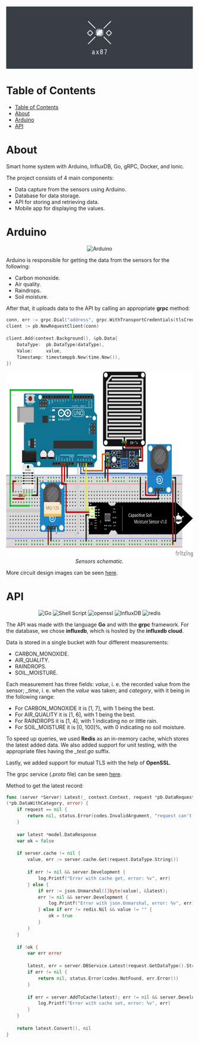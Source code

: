 ![Project logo](/images/logo.png)

# Table of Contents

- [Table of Contents](#table-of-contents)
- [About](#about)
- [Arduino](#arduino)
- [API](#api)

# About

Smart home system with Arduino, InfluxDB, Go, gRPC, Docker, and Ionic.

The project consists of 4 main components:
- Data capture from the sensors using Arduino.
- Database for data storage.
- API for storing and retrieving data.
- Mobile app for displaying the values.

# Arduino
<div align="center">
  <img alt="Arduino" src="https://img.shields.io/badge/Arduino-00979D?style=for-the-badge&logo=Arduino&logoColor=white"/>
</div>

Arduino is responsible for getting the data from the sensors for the following:
- Carbon monoxide.
- Air quality.
- Raindrops.
- Soil moisture.

After that, it uploads data to the API by calling an appropriate **grpc** method:
```go
conn, err := grpc.Dial("address", grpc.WithTransportCredentials(tlsCred))
client := pb.NewRequestClient(conn)

client.Add(context.Background(), &pb.Data{
    DataType:  pb.DataType(dataType),
    Value:     value,
    Timestamp: timestamppb.New(time.Now()),
})
```

<div align="center">
  <img src="./images/circuit-designs/design-all.png" alt="Arduino wiring" height="500" width="700">
  <br/>
  <i>Sensors schematic.</i>
</div>

More circuit design images can be seen [here](/images/circuit-designs/).

# API
<div align="center">
  <img alt="Go" src="https://img.shields.io/badge/Go-00ADD8?style=for-the-badge&logo=go&logoColor=white"/>
  <img alt="Shell Script" src="https://img.shields.io/badge/Shell_Script-121011?style=for-the-badge&logo=gnu-bash&logoColor=white"/>
  <img alt="openssl" src="https://img.shields.io/badge/OpenSSL-721412?style=for-the-badge&logo=openssl&logoColor=white"/>
  <img alt="InfluxDB" src="https://img.shields.io/badge/InfluxDB-22ADF6?style=for-the-badge&logo=InfluxDB&logoColor=white"/>
  <img alt="redis" src="https://img.shields.io/badge/redis-CC0000.svg?&style=for-the-badge&logo=redis&logoColor=white"/>
</div>

The API was made with the language **Go** and with the **grpc** framework. For the database, we chose **influxdb**, which is hosted by the **influxdb cloud**.

Data is stored in a single bucket with four different measurements:
- CARBON_MONOXIDE.
- AIR_QUALITY.
- RAINDROPS.
- SOIL_MOISTURE.

Each measurement has three fields: *value*, i. e. the recorded value from the sensor; *_time*, i. e. when the *value* was taken; and *category*, with it being in the following range:
- For CARBON_MONOXIDE it is [1, 7], with 1 being the best.
- For AIR_QUALITY it is [1, 6], with 1 being the best.
- For RAINDROPS it is [1, 4], with 1 indicating no or little rain.
- For SOIL_MOISTURE it is [0, 100]%, with 0 indicating no soil moisture.

To speed up queries, we used **Redis** as an in-memory cache, which stores the latest added data. We also added support for unit testing, with the appropriate files having the *_test.go* suffix.

Lastly, we added support for mutual TLS with the help of **OpenSSL**.

The grpc service (*.proto* file) can be seen [here](/api/schema/).

Method to get the latest record:
```go
func (server *Server) Latest(_ context.Context, request *pb.DataRequest) 
(*pb.DataWithCategory, error) {
	if request == nil {
		return nil, status.Error(codes.InvalidArgument, "request can't be nil")
	}

	var latest *model.DataResponse
	var ok = false

	if server.cache != nil {
		value, err := server.cache.Get(request.DataType.String())

		if err != nil && server.Development {
			log.Printf("Error with cache get, error: %v", err)
		} else {
			if err := json.Unmarshal([]byte(value), &latest); 
			err != nil && server.Development {
				log.Printf("Error with json.Unmarshal, error: %v", err)
			} else if err != redis.Nil && value != "" {
				ok = true
			}
		}
	}

	if !ok {
		var err error

		latest, err = server.DBService.Latest(request.GetDataType().String())
		if err != nil {
			return nil, status.Error(codes.NotFound, err.Error())
		}

		if err = server.AddToCache(latest); err != nil && server.Development {
			log.Printf("Error with cache set, error: %v", err)
		}
	}

	return latest.Convert(), nil
}
```
